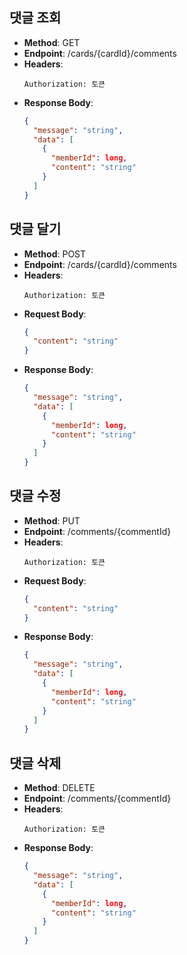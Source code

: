 ## 댓글 조회

- **Method**: GET
- **Endpoint**: /cards/{cardId}/comments
- **Headers**: 
  ```
  Authorization: 토큰
  ```
- **Response Body**:
  ```json
  {
    "message": "string",
    "data": [
      {
        "memberId": long,
        "content": "string"
      }
    ]
  }
  ```

## 댓글 달기

- **Method**: POST
- **Endpoint**: /cards/{cardId}/comments
- **Headers**: 
  ```
  Authorization: 토큰
  ```
- **Request Body**:
  ```json
  {
    "content": "string"
  }
  ```
- **Response Body**:
  ```json
  {
    "message": "string",
    "data": [
      {
        "memberId": long,
        "content": "string"
      }
    ]
  }
  ```

## 댓글 수정

- **Method**: PUT
- **Endpoint**: /comments/{commentId}
- **Headers**: 
  ```
  Authorization: 토큰
  ```
- **Request Body**:
  ```json
  {
    "content": "string"
  }
  ```
- **Response Body**:
  ```json
  {
    "message": "string",
    "data": [
      {
        "memberId": long,
        "content": "string"
      }
    ]
  }
  ```

## 댓글 삭제

- **Method**: DELETE
- **Endpoint**: /comments/{commentId}
- **Headers**: 
  ```
  Authorization: 토큰
  ```
- **Response Body**:
  ```json
  {
    "message": "string",
    "data": [
      {
        "memberId": long,
        "content": "string"
      }
    ]
  }
  ```
